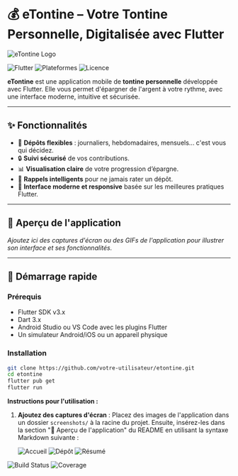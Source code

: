 # 💰 eTontine – Votre Tontine Personnelle, Digitalisée avec Flutter

![eTontine Logo](assets/images/logo.png)


![Flutter](https://img.shields.io/badge/Flutter-v3.x-blue?logo=flutter)
![Plateformes](https://img.shields.io/badge/Plateformes-Android%20%7C%20iOS-blueviolet)
![Licence](https://img.shields.io/badge/Licence-MIT-green)

**eTontine** est une application mobile de **tontine personnelle** développée avec Flutter. Elle vous permet d'épargner de l'argent à votre rythme, avec une interface moderne, intuitive et sécurisée.

---

## ✨ Fonctionnalités

- 🔄 **Dépôts flexibles** : journaliers, hebdomadaires, mensuels... c'est vous qui décidez.
- 🔒 **Suivi sécurisé** de vos contributions.
- 📊 **Visualisation claire** de votre progression d’épargne.
- 🔔 **Rappels intelligents** pour ne jamais rater un dépôt.
- 🎨 **Interface moderne et responsive** basée sur les meilleures pratiques Flutter.

---

## 📱 Aperçu de l'application

*Ajoutez ici des captures d'écran ou des GIFs de l'application pour illustrer son interface et ses fonctionnalités.*

---

## 🚀 Démarrage rapide

### Prérequis

- Flutter SDK v3.x
- Dart 3.x
- Android Studio ou VS Code avec les plugins Flutter
- Un simulateur Android/iOS ou un appareil physique

### Installation

```bash
git clone https://github.com/votre-utilisateur/etontine.git
cd etontine
flutter pub get
flutter run
```



**Instructions pour l'utilisation :**

1. **Ajoutez des captures d'écran** : Placez des images de l'application dans un dossier `screenshots/` à la racine du projet. Ensuite, insérez-les dans la section "📱 Aperçu de l'application" du README en utilisant la syntaxe Markdown suivante :

   
   ![Accueil](screenshots/home.png)
   ![Dépôt](screenshots/deposit.png)
   ![Résumé](screenshots/summary.png)


![Build Status](https://img.shields.io/github/workflow/status/votre-utilisateur/etontine/CI)
![Coverage](https://img.shields.io/codecov/c/github/votre-utilisateur/etontine)
